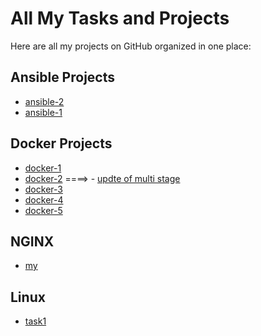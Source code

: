 # All My Tasks and Projects

Here are all my projects on GitHub organized in one place:
## Ansible Projects
- [ansible-2](https://github.com/abd-elrahman-mohamed-anter/ansible-2)
- [ansible-1](https://github.com/abd-elrahman-mohamed-anter/ansible-1)


## Docker Projects
- [docker-1](https://github.com/abd-elrahman-mohamed-anter/docker-1)
- [docker-2](https://github.com/abd-elrahman-mohamed-anter/docker-2)      ====> - [updte of multi stage](https://github.com/abd-elrahman-mohamed-anter/Docker-_1) 
- [docker-3](https://github.com/abd-elrahman-mohamed-anter/docker-3)
- [docker-4](https://github.com/abd-elrahman-mohamed-anter/docker-4)
- [docker-5](https://github.com/abd-elrahman-mohamed-anter/docker-5)


## NGINX
- [my](https://github.com/abd-elrahman-mohamed-anter/my)

##  Linux 
- [task1](https://github.com/abd-elrahman-mohamed-anter/task1)

